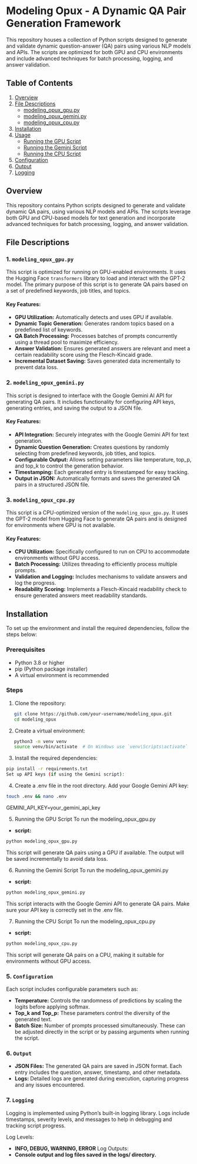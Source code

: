 # Modeling Opux - A Dynamic QA Pair Generation Framework

This repository houses a collection of Python scripts designed to generate and validate dynamic question-answer (QA) pairs using various NLP models and APIs. The scripts are optimized for both GPU and CPU environments and include advanced techniques for batch processing, logging, and answer validation.

## Table of Contents

1. [Overview](#overview)
2. [File Descriptions](#file-descriptions)
   - [modeling_opux_gpu.py](#modeling_opux_gpupy)
   - [modeling_opux_gemini.py](#modeling_opux_geminipy)
   - [modeling_opux_cpu.py](#modeling_opux_cpupy)
3. [Installation](#installation)
4. [Usage](#usage)
   - [Running the GPU Script](#running-the-gpu-script)
   - [Running the Gemini Script](#running-the-gemini-script)
   - [Running the CPU Script](#running-the-cpu-script)
5. [Configuration](#configuration)
6. [Output](#output)
7. [Logging](#logging)

## Overview

This repository contains Python scripts designed to generate and validate dynamic QA pairs, using various NLP models and APIs. The scripts leverage both GPU and CPU-based models for text generation and incorporate advanced techniques for batch processing, logging, and answer validation.

## File Descriptions

### 1. `modeling_opux_gpu.py`
This script is optimized for running on GPU-enabled environments. It uses the Hugging Face `transformers` library to load and interact with the GPT-2 model. The primary purpose of this script is to generate QA pairs based on a set of predefined keywords, job titles, and topics.

#### Key Features:
- **GPU Utilization:** Automatically detects and uses GPU if available.
- **Dynamic Topic Generation:** Generates random topics based on a predefined list of keywords.
- **QA Batch Processing:** Processes batches of prompts concurrently using a thread pool to maximize efficiency.
- **Answer Validation:** Ensures generated answers are relevant and meet a certain readability score using the Flesch-Kincaid grade.
- **Incremental Dataset Saving:** Saves generated data incrementally to prevent data loss.

### 2. `modeling_opux_gemini.py`
This script is designed to interface with the Google Gemini AI API for generating QA pairs. It includes functionality for configuring API keys, generating entries, and saving the output to a JSON file.

#### Key Features:
- **API Integration:** Securely integrates with the Google Gemini API for text generation.
- **Dynamic Question Generation:** Creates questions by randomly selecting from predefined keywords, job titles, and topics.
- **Configurable Output:** Allows setting parameters like temperature, top_p, and top_k to control the generation behavior.
- **Timestamping:** Each generated entry is timestamped for easy tracking.
- **Output in JSON:** Automatically formats and saves the generated QA pairs in a structured JSON file.

### 3. `modeling_opux_cpu.py`
This script is a CPU-optimized version of the `modeling_opux_gpu.py`. It uses the GPT-2 model from Hugging Face to generate QA pairs and is designed for environments where GPU is not available.

#### Key Features:
- **CPU Utilization:** Specifically configured to run on CPU to accommodate environments without GPU access.
- **Batch Processing:** Utilizes threading to efficiently process multiple prompts.
- **Validation and Logging:** Includes mechanisms to validate answers and log the progress.
- **Readability Scoring:** Implements a Flesch-Kincaid readability check to ensure generated answers meet readability standards.

## Installation

To set up the environment and install the required dependencies, follow the steps below:

### Prerequisites

- Python 3.8 or higher
- pip (Python package installer)
- A virtual environment is recommended

### Steps

1. Clone the repository:
```bash
   git clone https://github.com/your-username/modeling_opux.git
   cd modeling_opux
```

2. Create a virtual environment:

```bash
   python3 -m venv venv
   source venv/bin/activate  # On Windows use `venv\Scripts\activate`
```

3. Install the required dependencies:

```bash
pip install -r requirements.txt
Set up API keys (if using the Gemini script):
```

4. Create a .env file in the root directory.
Add your Google Gemini API key:
```bash
touch .env && nano .env
```
GEMINI_API_KEY=your_gemini_api_key

5. Running the GPU Script
To run the modeling_opux_gpu.py 
- **script:**
```bash
python modeling_opux_gpu.py
```
This script will generate QA pairs using a GPU if available. The output will be saved incrementally to avoid data loss.

6. Running the Gemini Script
To run the modeling_opux_gemini.py 
- **script:**
```bash
python modeling_opux_gemini.py
```
This script interacts with the Google Gemini API to generate QA pairs. Make sure your API key is correctly set in the .env file.

7. Running the CPU Script
To run the modeling_opux_cpu.py
- **script:**
```bash
python modeling_opux_cpu.py
```
This script will generate QA pairs on a CPU, making it suitable for environments without GPU access.

### 5. `Configuration`
Each script includes configurable parameters such as:
- **Temperature:**
Controls the randomness of predictions by scaling the logits before applying softmax.
- **Top_k and Top_p:**
These parameters control the diversity of the generated text.
- **Batch Size:**
Number of prompts processed simultaneously.
These can be adjusted directly in the script or by passing arguments when running the script.

### 6. `Output`
- **JSON Files:** 
The generated QA pairs are saved in JSON format. Each entry includes the question, answer, timestamp, and other metadata.
- **Logs:**
Detailed logs are generated during execution, capturing progress and any issues encountered.

### 7. `Logging`
Logging is implemented using Python’s built-in logging library. Logs include timestamps, severity levels, and messages to help in debugging and tracking script progress.

Log Levels: 
- **INFO, DEBUG, WARNING, ERROR**
Log Outputs: 
- **Console output and log files saved in the logs/ directory.**
